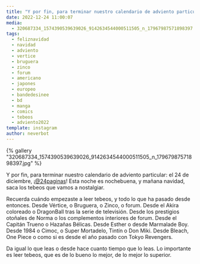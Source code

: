 ```yaml
---
title: "Y por fin, para terminar nuestro calendario de adviento particular: el 24 de diciembre, ¡@24paginas! Esta noche es nochebuena, y mañana navidad, saca los tebeos que vamos a nostalgiar"
date: 2022-12-24 11:00:07
media: 
  - 320687334_1574390539639026_9142634544000511505_n_17967987571898397.jpg
tags: 
  - feliznavidad
  - navidad
  - adviento
  - vertice
  - bruguera
  - zinco
  - forum
  - americano
  - japones
  - europeo
  - bandedesinee
  - bd
  - manga
  - comics
  - tebeos
  - adviento2022
template: instagram
author: neverbot
---
```


{% gallery "320687334_1574390539639026_9142634544000511505_n_17967987571898397.jpg" %}

Y por fin, para terminar nuestro calendario de adviento particular: el 24 de diciembre, ¡[@24paginas](https://instagram.com/24paginas)! Esta noche es nochebuena, y mañana navidad, saca los tebeos que vamos a nostalgiar.

Recuerda cuándo empezaste a leer tebeos, y todo lo que ha pasado desde entonces. Desde Vértice, o Bruguera, o Zinco, o forum. Desde el Akira coloreado o DragonBall tras la serie de televisión. Desde los prestigios otoñales de Norma o los complementos interiores de forum. Desde el Capitán Trueno o Hazañas Bélicas. Desde Esther o desde Marmalade Boy. Desde 1984 o Cimoc, o Super Mortadelo, Tintín o Don Miki. Desde Bleach, One Piece o como si es desde el año pasado con Tokyo Revengers.

Da igual lo que leas o desde hace cuanto tiempo que lo leas. Lo importante es leer tebeos, que es de lo bueno lo mejor, de lo mejor lo superior.
